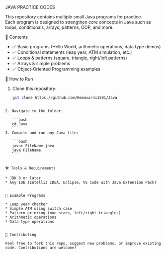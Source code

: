 JAVA PRACTICE CODES

This repository contains multiple small Java programs for practice.  
Each program is designed to strengthen core concepts in Java such as loops, conditionals, arrays, patterns, OOP, and more.  


📂 Contents  
- ✅ Basic programs (Hello World, arithmetic operations, data type demos)  
- ✅ Conditional statements (leap year, ATM simulation, etc.)  
- ✅ Loops & patterns (square, triangle, right/left patterns)  
- ✅ Arrays & simple problems  
- ✅ Object-Oriented Programming examples  

🚀 How to Run  
1. Clone this repository:  
   ```bash
   git clone https://github.com/Hemavarni1501/Java
````

2. Navigate to the folder:

   ```bash
   cd Java
   ```
3. Compile and run any Java file:

   ```bash
   javac FileName.java
   java FileName
   ```


🛠️ Tools & Requirements

* JDK 8 or later
* Any IDE (IntelliJ IDEA, Eclipse, VS Code with Java Extension Pack)


📖 Example Programs

* Leap year checker
* Simple ATM using switch case
* Pattern printing (n×n stars, left/right triangles)
* Arithmetic operations
* Data type operations


🤝 Contributing

Feel free to fork this repo, suggest new problems, or improve existing code. Contributions are welcome!
